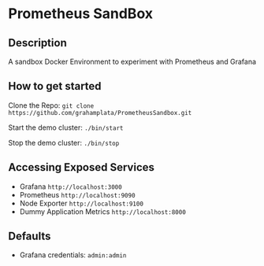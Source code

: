 # Prometheus SandBox

## Description

A sandbox Docker Environment to experiment with Prometheus and Grafana

## How to get started

Clone the Repo: `git clone https://github.com/grahamplata/PrometheusSandbox.git`

Start the demo cluster: `./bin/start`

Stop the demo cluster: `./bin/stop`

## Accessing Exposed Services

- Grafana `http://localhost:3000`
- Prometheus `http://localhost:9090`
- Node Exporter `http://localhost:9100`
- Dummy Application Metrics `http://localhost:8000`

## Defaults

- Grafana credentials: `admin:admin`
